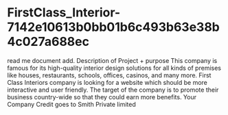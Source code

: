 # FirstClass_Interior-7142e10613b0bb01b6c493b63e38b4c027a688ec
read me document add. 
Description of Project + purpose  This company is famous for its high-quality interior design solutions for all kinds of premises like houses, restaurants, schools, offices, casinos, and many more. First Class Interiors company is looking for a website which should be more interactive and user friendly. The target of the company is to promote their business country-wide so that they could earn more benefits.
Your Company Credit goes to Smith Private limited 
